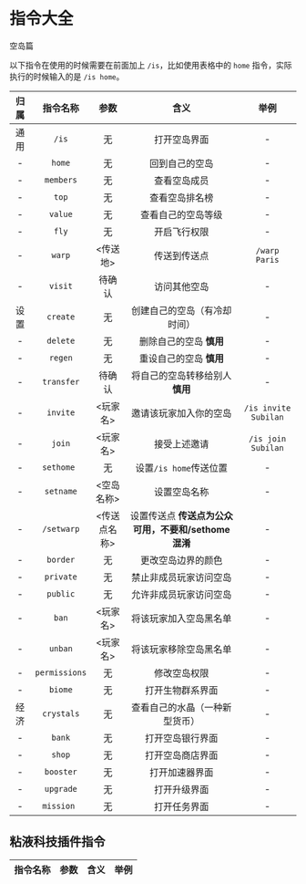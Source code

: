 # 指令大全
<span class="subtitle">空岛篇</span>

以下指令在使用的时候需要在前面加上 `/is`，比如使用表格中的 `home` 指令，实际执行的时候输入的是 `/is home`。

|归属 |指令名称 | 参数 | 含义 | 举例
|:-:|:-:|:-:|:-:|:-:|
|通用 | `/is` | 无 | 打开空岛界面 | - |
|- | `home` | 无 | 回到自己的空岛 | - |
|- | `members` | 无 | 查看空岛成员 | - |
|- | `top` | 无 | 查看空岛排名榜 | - |
|- | `value` | 无 | 查看自己的空岛等级 | - |
|- | `fly` | 无 | 开启飞行权限 | - |
|- |`warp`| <传送地> | 传送到传送点 | `/warp Paris` |
|- |`visit` | 待确认 |访问其他空岛 | - |
|设置|`create` | 无 | 创建自己的空岛（有冷却时间） | - |
|- |`delete` | 无 | 删除自己的空岛 **慎用** | - |
|- |`regen` | 无 | 重设自己的空岛 **慎用** | - |
|- |`transfer` | 待确认 | 将自己的空岛转移给别人 **慎用** | - |
|- |`invite` | <玩家名> | 邀请该玩家加入你的空岛 | `/is invite Subilan` |
|- |`join` | <玩家名> | 接受上述邀请 | `/is join Subilan` |
|- |`sethome `| 无 | 设置`/is home`传送位置 | - |
|- |`setname`| <空岛名称> | 设置空岛名称 | - |
|- | `/setwarp` | <传送点名称> | 设置传送点 **传送点为公众可用，不要和/sethome混淆** | - |
|- |`border` | 无 | 更改空岛边界的颜色| - |
|- |`private` | 无 | 禁止非成员玩家访问空岛 | - |
|- | `public` | 无 | 允许非成员玩家访问空岛 | - |
|- |`ban` | <玩家名> | 将该玩家加入空岛黑名单 | - |
|- |`unban` | <玩家名> | 将该玩家移除空岛黑名单 | - |
|- |`permissions`| 无 | 修改空岛权限 | - |
|- |`biome`|无 | 打开生物群系界面 | - |
|经济 |`crystals` |无|查看自己的水晶（一种新型货币）| - |
|- |`bank`| 无 | 打开空岛银行界面 | - |
|- | `shop` | 无|打开空岛商店界面| - |
|- | `booster` | 无 | 打开加速器界面 | - |
|- | `upgrade` | 无 | 打开升级界面 | - |
|- | `mission `| 无 | 打开任务界面 | - |


## 粘液科技插件指令

|指令名称 | 参数 | 含义 | 举例
|:-:|:-:|:-:|:-:|
